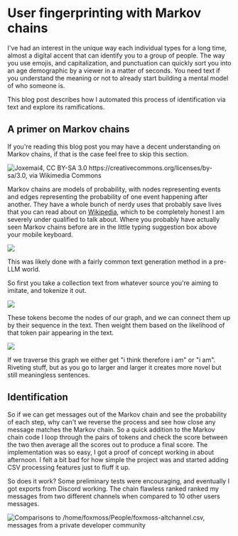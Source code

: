 # User fingerprinting with Markov chains 

I've had an interest in the unique way each individual types for a long time,
almost a digital accent that can identify you to a group of people. The way you
use emojis, and capitalization, and punctuation can quickly sort you into an age
demographic by a viewer in a matter of seconds. You need text if you understand
the meaning or not to already start building a mental model of who someone is.

This blog post describes how I automated this process of identification via
text and explore its ramifications.

## A primer on Markov chains

If you're reading this blog post you may have a decent understanding on
Markov chains, if that is the case feel free to skip this section.

![Joxemai4, CC BY-SA 3.0 <https://creativecommons.org/licenses/by-sa/3.0>, via
Wikimedia Commons](/blog/markovchain.png)

Markov chains are models of probability, with nodes representing events and
edges representing the probability of one event happening after another. They
have a whole bunch of nerdy uses that probably save lives that you can read
about on [Wikipedia](https://en.wikipedia.org/wiki/Markov_chain), which to be
completely honest I am severely under qualified to talk about. Where you
probably have actually seen Markov chains before are in the little typing
suggestion box above your mobile keyboard. 

![](/blog/suggest.png)

This was likely done with a fairly common text generation method in a pre-LLM
world.

So first you take a collection text from whatever source you're aiming to 
imitate, and tokenize it out.

![](/blog/tokens.png)

These tokens become the nodes of our graph, and we can connect them up by their
sequence in the text. Then weight them based on the likelihood of that token
pair appearing in the text.

![](/blog/probabilities.png)

If we traverse this graph we either get "i think therefore i am" or "i am".
Riveting stuff, but as you go to larger and larger it creates more novel but
still meaningless sentences.

## Identification

So if we can get messages out of the Markov chain and see the probability of
each step, why can't we reverse the process and see how close any message
matches the Markov chain. So a quick addition to the Markov chain code I loop
through the pairs of tokens and check the score between the two then average all
the scores out to produce a final score. The implementation was so easy, I got a
proof of concept working in about afternoon. I felt a bit bad for how simple the
project was and started adding CSV processing features just to fluff it up.

So does it work? Some preliminary tests were encouraging, and eventually I got
exports from Discord working. The chain flawless ranked ranked my messages from
two different channels when compared to 10 other users messages.

![Comparisons to /home/foxmoss/People/foxmoss-altchannel.csv, messages from a private developer community](/blog/firstresults.png)
